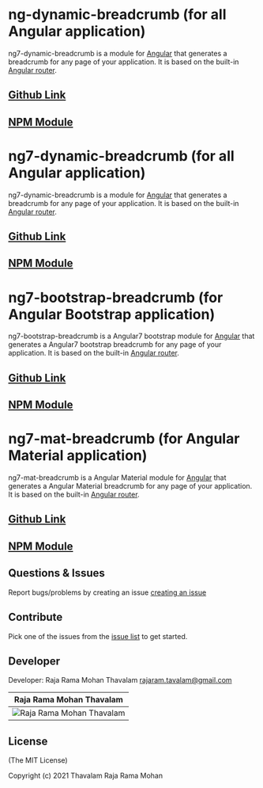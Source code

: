 # ng-dynamic-breadcrumb (for all Angular application)

ng7-dynamic-breadcrumb is a module for [Angular](https://angular.io/) that generates a breadcrumb for any page of your application. It is based on the built-in [Angular router](https://angular.io/docs/ts/latest/guide/router.html).

## [ Github Link ](https://github.com/rajaramtt/ng7-dynamic-breadcrumb/tree/master/projects/ng-dynamic-breadcrumb)
## [NPM Module  ](https://www.npmjs.com/package/ng-dynamic-breadcrumb)





# ng7-dynamic-breadcrumb (for all Angular application)

ng7-dynamic-breadcrumb is a module for [Angular](https://angular.io/) that generates a breadcrumb for any page of your application. It is based on the built-in [Angular router](https://angular.io/docs/ts/latest/guide/router.html).

## [ Github Link ](https://github.com/rajaramtt/ng7-dynamic-breadcrumb/tree/master/projects/ng7-dynamic-breadcrumb)
## [NPM Module  ](https://www.npmjs.com/package/ng7-dynamic-breadcrumb)


# ng7-bootstrap-breadcrumb (for Angular Bootstrap application)

ng7-bootstrap-breadcrumb is a Angular7 bootstrap module for [Angular](https://angular.io/) that generates a Angular7 bootstrap breadcrumb for any page of your application. It is based on the built-in [Angular router](https://angular.io/docs/ts/latest/guide/router.html).

## [ Github Link ](https://github.com/rajaramtt/ng7-dynamic-breadcrumb/tree/master/projects/ng7-bootstrap-breadcrumb)
## [NPM Module  ](https://www.npmjs.com/package/ng7-bootstrap-breadcrumb)


# ng7-mat-breadcrumb (for Angular Material application)

ng7-mat-breadcrumb is a Angular Material module for [Angular](https://angular.io/) that generates a Angular Material breadcrumb for any page of your application. It is based on the built-in [Angular router](https://angular.io/docs/ts/latest/guide/router.html).

## [Github Link](https://github.com/rajaramtt/ng7-dynamic-breadcrumb/tree/master/projects/ng7-mat-breadcrumb)
## [NPM Module ](https://www.npmjs.com/package/ng7-mat-breadcrumb)



## Questions & Issues

Report bugs/problems by creating an issue [creating an issue](https://github.com/rajaramtt/ng7-dynamic-breadcrumb/issues)


## Contribute

 Pick one of the issues from the  [issue list](https://github.com/rajaramtt/ng7-dynamic-breadcrumb/issues) to get started.

## Developer

Developer: Raja Rama Mohan Thavalam <rajaram.tavalam@gmail.com>  


| Raja Rama Mohan Thavalam | 
| ----------------- |
| ![Raja Rama Mohan Thavalam][rajaramtt] |

[rajaramtt]: https://avatars1.githubusercontent.com/u/17231665

## License


(The MIT License)

Copyright (c) 2021 Thavalam Raja Rama Mohan 
